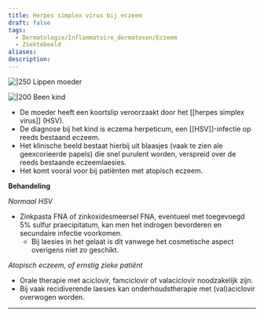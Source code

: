 ```yaml
---
title: Herpes simplex virus bij eczeem
draft: false
tags:
  - Dermatologie/Inflammatoire_dermatosen/Eczeem
  - Ziektebeeld
aliases: 
description: 
---
```




![|250](https://i.imgur.com/dprQkc1.png)
Lippen moeder

![|200](https://i.imgur.com/fOAFbK1.png)
Been kind

- De moeder heeft een koortslip veroorzaakt door het [[herpes simplex virus]] (HSV).
- De diagnose bij het kind is eczema herpeticum, een [[HSV]]-infectie op reeds bestaand eczeem.
- Het klinische beeld bestaat hierbij uit blaasjes (vaak te zien ale geexcorieerde papels) die snel purulent worden, verspreid over de reeds bestaande eczeemlaesies.
- Het komt vooral voor bij patiënten met atopisch eczeem.

**Behandeling**

*Normaal HSV*

- Zinkpasta FNA of zinkoxidesmeersel FNA, eventueel met toegevoegd 5% sulfur praecipitatum, kan men het indrogen bevorderen en secundaire infectie voorkomen.
    - Bij laesies in het gelaat is dit vanwege het cosmetische aspect overigens niet zo geschikt.

*Atopisch eczeem, of ernstig zieke patiënt*

- Orale therapie met aciclovir, famciclovir of valaciclovir noodzakelijk zijn.
- Bij vaak recidiverende laesies kan onderhoudstherapie met (val)aciclovir overwogen worden.

---